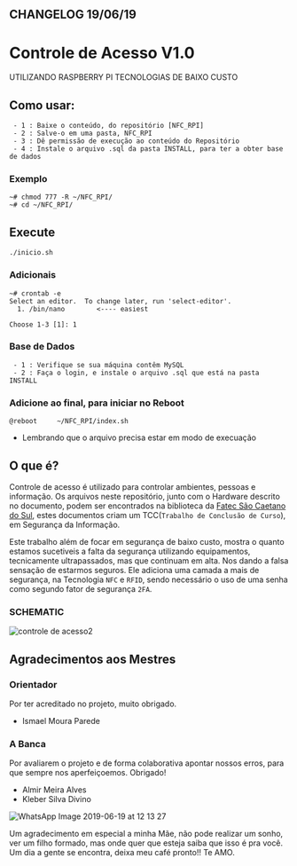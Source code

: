 ## CHANGELOG 19/06/19
# Controle de Acesso V1.0

UTILIZANDO RASPBERRY PI TECNOLOGIAS DE BAIXO CUSTO
## Como usar:
```
 - 1 : Baixe o conteúdo, do repositório [NFC_RPI]
 - 2 : Salve-o em uma pasta, NFC_RPI
 - 3 : Dê permissão de execução ao conteúdo do Repositório
 - 4 : Instale o arquivo .sql da pasta INSTALL, para ter a obter base de dados
```
### Exemplo
```
~# chmod 777 -R ~/NFC_RPI/
~# cd ~/NFC_RPI/
```

## Execute 
```
./inicio.sh
```
### Adicionais
```
~# crontab -e
Select an editor.  To change later, run 'select-editor'.
  1. /bin/nano        <---- easiest

Choose 1-3 [1]: 1
```

### Base de Dados
```
 - 1 : Verifique se sua máquina contêm MySQL
 - 2 : Faça o login, e instale o arquivo .sql que está na pasta INSTALL
```
### Adicione ao final, para iniciar no Reboot
`@reboot     ~/NFC_RPI/index.sh`
* Lembrando que o arquivo precisa estar em modo de execuação
## O que é?

Controle de acesso é utilizado para controlar ambientes, pessoas e informação. Os arquivos neste repositório, junto com o Hardware descrito no documento, podem ser encontrados na biblioteca da [Fatec São Caetano do Sul](https://www.fatecsaocaetano.edu.br/), estes documentos criam um TCC(`Trabalho de Conclusão de Curso`), em Segurança da Informação.

Este trabalho além de focar em segurança de baixo custo, mostra o quanto estamos sucetiveis a falta da segurança utilizando equipamentos, tecnicamente ultrapassados, mas que continuam em alta. Nos dando a falsa sensação de estarmos seguros.
Ele adiciona uma camada a mais de segurança, na Tecnologia `NFC` e `RFID`, sendo necessário o uso de uma senha como segundo fator de segurança `2FA`.

### SCHEMATIC
![controle de acesso2](https://user-images.githubusercontent.com/47393713/59801878-de263c00-92be-11e9-9aa7-92f20c7daa7a.png)

## Agradecimentos aos Mestres

### Orientador 
Por ter acreditado no projeto, muito obrigado.
* Ismael Moura Parede

### A Banca 
Por avaliarem o projeto e de forma colaborativa apontar nossos erros, para que sempre nos aperfeiçoemos. Obrigado!
* Almir Meira Alves
* Kleber Silva Divino

![WhatsApp Image 2019-06-19 at 12 13 27](https://user-images.githubusercontent.com/47393713/59791694-102ca380-92a9-11e9-9162-c85c197b9783.jpeg)

Um agradecimento em especial a minha Mãe, não pode realizar um sonho, ver um filho formado, mas onde quer que esteja saiba que isso é pra você. Um dia a gente se encontra, deixa meu café pronto!! Te AMO.

